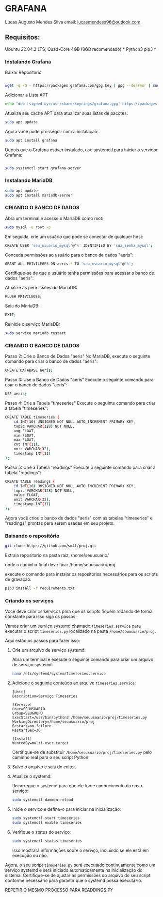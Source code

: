 # GRAFANA
Lucas Augusto Mendes Silva
email: lucasmendess96@outlook.com

## Requisitos: 

Ubuntu 22.04.2 LTS;
Quad-Core 4GB (8GB recomendado)
*
Python3
pip3
*
### Instalando Grafana 

Baixar Repositorio
   ```bash

  wget -q -O - https://packages.grafana.com/gpg.key | gpg --dearmor | sudo tee /usr/share/keyrings/grafana.gpg > /dev/null
```

Adicionar a Lista APT
   ```bash
echo "deb [signed-by=/usr/share/keyrings/grafana.gpg] https://packages.grafana.com/oss/deb stable main" | sudo tee -a /etc/apt/sources.list.d/grafana.list
```

Atualize seu cache APT para atualizar suas listas de pacotes:
   ```bash
sudo apt update
   ```
Agora você pode prosseguir com a instalação:
   ```bash
sudo apt install grafana
```
Depois que o Grafana estiver instalado, use systemctl para iniciar o servidor Grafana:
   ```bash

sudo systemctl start grafana-server
```

### Instalando MariaDB
   ```bash
sudo apt update
sudo apt install mariadb-server
   ```
### CRIANDO O BANCO DE DADOS
Abra um terminal e acesse o MariaDB como root:

```bash
sudo mysql -u root -p
```
Em seguida, crie um usuário que pode se conectar de qualquer host:

   ```bash
CREATE USER 'seu_usuario_mysql'@'%' IDENTIFIED BY 'sua_senha_mysql';
   ```

Conceda permissões ao usuário para o banco de dados "aeris":
   ```bash
GRANT ALL PRIVILEGES ON aeris.* TO 'seu_usuario_mysql'@'%';
   ```

Certifique-se de que o usuário tenha permissões para acessar o banco de dados "aeris":

Atualize as permissões do MariaDB:
```bash
FLUSH PRIVILEGES;
```
Saia do MariaDB:
```bash
EXIT;
```
Reinicie o serviço MariaDB:
```bash
sudo service mariadb restart
```


### CRIANDO O BANCO DE DADOS
Passo 2: Crie o Banco de Dados "aeris"
No MariaDB, execute o seguinte comando para criar o banco de dados "aeris":

```bash
CREATE DATABASE aeris;
```
Passo 3: Use o Banco de Dados "aeris"
Execute o seguinte comando para usar o banco de dados "aeris":

```bash
USE aeris;
```
Passo 4: Crie a Tabela "timeseries"
Execute o seguinte comando para criar a tabela "timeseries":

```bash
CREATE TABLE timeseries (
    id INT(10) UNSIGNED NOT NULL AUTO_INCREMENT PRIMARY KEY,
    topic VARCHAR(128) NOT NULL,
    avg FLOAT,
    min FLOAT,
    max FLOAT,
    cnt INT(11),
    unit VARCHAR(32),
    timestamp INT(11)
);
```
Passo 5: Crie a Tabela "readings"
Execute o seguinte comando para criar a tabela "readings":

```bash
CREATE TABLE readings (
    id INT(10) UNSIGNED NOT NULL AUTO_INCREMENT PRIMARY KEY,
    topic VARCHAR(128) NOT NULL,
    value FLOAT,
    unit VARCHAR(32),
    timestamp INT(11)
);
```
Agora você criou o banco de dados "aeris" com as tabelas "timeseries" e "readings" prontas para serem usadas em seu projeto.

### Baixando o repositório
   ```bash
git clone https://github.com/sm4l/proj.git
   ```
Extraia repositorio na  pasta raiz, /home/seuusuario/

onde o caminho final deve ficar  /home/seuusuario/proj


execute o comando para instalar os repositórios necessários para os scripts de gravação.
   ```bash
pip3 install -r requirements.txt 
   ```

### Criando os serviços

Você deve criar os serviços para que os scripts fiquem rodando de forma constante para isso siga os passos

Vamos criar um serviço systemd chamado `timeseries.service` para executar o script `timeseries.py` localizado na pasta `/home/seuusuario/proj`. 

Aqui estão os passos para fazer isso:

1. Crie um arquivo de serviço systemd:

   Abra um terminal e execute o seguinte comando para criar um arquivo de serviço systemd:

   ```bash
   nano /etc/systemd/system/timeseries.service
   ```

2. Adicione o seguinte conteúdo ao arquivo `timeseries.service`:

   ```plaintext
   [Unit]
   Description=Serviço Timeseries

   [Service]
   User=SEUUSUARIO
   Group=SEUGRUPO
   ExecStart=/usr/bin/python3 /home/seuusuario/proj/timeseries.py
   WorkingDirectory=/home/seuusuario/proj
   Restart=on-failure
   RestartSec=30

   [Install]
   WantedBy=multi-user.target
   ```

   Certifique-se de substituir `/home/seuusuario/proj/timeseries.py` pelo caminho real para o seu script Python.

3. Salve o arquivo e saia do editor.

4. Atualize o systemd:

   Recarregue o systemd para que ele tome conhecimento do novo serviço:

   ```bash
   sudo systemctl daemon-reload
   ```

5. Inicie o serviço e defina-o para iniciar na inicialização:

   ```bash
   sudo systemctl start timeseries
   sudo systemctl enable timeseries
   ```

6. Verifique o status do serviço:

   ```bash
   sudo systemctl status timeseries
   ```

   Isso mostrará informações sobre o serviço, incluindo se ele está em execução ou não.

Agora, o seu script `timeseries.py` será executado continuamente como um serviço systemd e será iniciado automaticamente na inicialização do sistema. Certifique-se de ajustar as permissões do arquivo do seu script conforme necessário para garantir que o systemd possa executá-lo.


REPETIR O MESMO PROCESSO PARA READDINGS.PY



